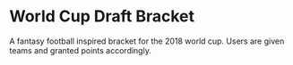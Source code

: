 # World Cup Draft Bracket

A fantasy football inspired bracket for the 2018 world cup. Users are given teams and granted points accordingly.